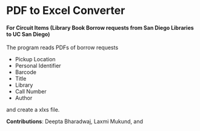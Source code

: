 # PDF to Excel Converter
#### For Circuit Items (Library Book Borrow requests from San Diego Libraries to UC San Diego)

The program reads PDFs of borrow requests 

* Pickup Location
* Personal Identifier
* Barcode
* Title
* Library
* Call Number
* Author

and create a xlxs file. 



**Contributions**: Deepta Bharadwaj, Laxmi Mukund, and 
